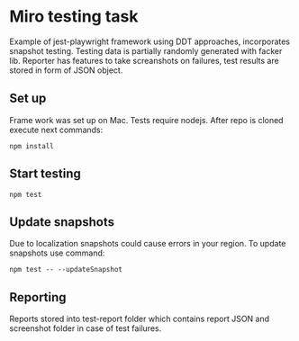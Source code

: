 # Miro testing task

Example of jest-playwright framework using DDT approaches, incorporates snapshot testing. Testing data is partially randomly generated with facker lib. Reporter has features to take screanshots on failures, test results are stored in form of JSON object.

## Set up

Frame work was set up on Mac. Tests require nodejs.
After repo is cloned execute next commands:

```npm install```

## Start testing

```npm test```

## Update snapshots

Due to localization snapshots could cause errors in your region.
To update snapshots use command:

```npm test -- --updateSnapshot```

## Reporting

Reports stored into test-report folder which contains report JSON and screenshot folder in case of test failures.
